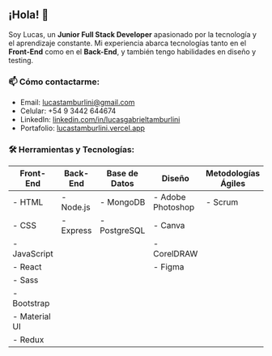 ## ¡Hola! 👋

Soy Lucas, un **Junior Full Stack Developer** apasionado por la tecnología y el aprendizaje constante. Mi experiencia abarca tecnologías tanto en el **Front-End** como en el **Back-End**, y también tengo habilidades en diseño y testing.


### 📫 Cómo contactarme:

- Email: lucastamburlini@gmail.com
- Celular: +54 9 3442 644674
- LinkedIn: [linkedin.com/in/lucasgabrieltamburlini](https://www.linkedin.com/in/lucasgabrieltamburlini)
- Portafolio: [lucastamburlini.vercel.app](https://lucastamburlini.vercel.app)




### 🛠️ Herramientas y Tecnologías:

| **Front-End**       | **Back-End**   | **Base de Datos** | **Diseño**        | **Metodologías Ágiles** | **Testing**            | **Herramientas Adicionales** |
| -------------------- | -------------- | ----------------- | ------------------ | ------------------------ | ----------------------- | ---------------------------- |
| - HTML               | - Node.js      | - MongoDB         | - Adobe Photoshop   | - Scrum                 | - Testing Exploratorio | - Jira                      |
| - CSS                | - Express      | - PostgreSQL      | - Canva             |                        | - Metodologías Convencionales | - Postman                |
| - JavaScript         |                |                   | - CorelDRAW         |                        |                         | - Trello                    |
| - React              |                |                   | - Figma             |                        |                         |                            |
| - Sass               |                |                   |                    |                        |                         |                            |
| - Bootstrap          |                |                   |                    |                        |                         |                            |
| - Material UI        |                |                   |                    |                        |                         |                            |
| - Redux              |                |                   |                    |                        |                         |                            |



